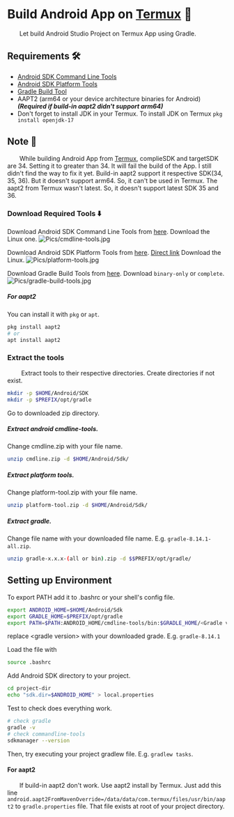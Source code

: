 # Build Android App on [Termux](https://termux.dev/en/) 🧰

&emsp;&emsp;Let build Android Studio Project on Termux App using Gradle.

## Requirements 🛠️

* [Android SDK Command Line Tools](https://developer.android.com/tools#tools-sdk)
* [Android SDK Platform Tools](https://developer.android.com/tools#tools-platform)
* [Gradle Build Tool](https://gradle.org/)
* AAPT2 (arm64 or your device architecture binaries for Android) ***(Required if build-in aapt2 didn't support arm64)***
* Don't forget to install JDK in your Termux. To install JDK on Termux `pkg install openjdk-17`

## Note 📝

&emsp;&emsp;While building Android App from [Termux](https://termux.dev/en/), complieSDK and targetSDK are 34. Setting it to greater than 34. It will fail the build of the App. I still didn't find the way to fix it yet. Build-in aapt2 support it respective SDK(34, 35, 36). But it doesn't support arm64. So, it can't be used in Termux. The aapt2 from Termux wasn't latest. So, it doesn't support latest SDK 35 and 36. 

### Download Required Tools ⬇️

Download Android SDK Command Line Tools from [here](https://developer.android.com/studio#command-tools). Download the Linux one.
![Pics/cmdline-tools.jpg](Pics/cmdline-tools.jpg)

Download Android SDK Platform Tools from [here](https://developer.android.com/tools/releases/platform-tools). [Direct link](https://dl.google.com/android/repository/platform-tools-latest-linux.zip) Download the Linux.
![Pics/platform-tools.jpg](Pics/platform-tools.jpg)

Download Gradle Build Tools from [here](https://gradle.org/releases/). Download `binary-only` or `complete`.
![Pics/gradle-build-tools.jpg](Pics/gradle-build-tools.jpg)

##### For aapt2

You can install it with `pkg` or `apt`.
```bash
pkg install aapt2
# or 
apt install aapt2
```

### Extract the tools

&emsp;&emsp; Extract tools to their respective directories.
Create directories if not exist.

```bash
mkdir -p $HOME/Android/SDK
mkdir -p $PREFIX/opt/gradle
```
Go to downloaded zip directory.

##### Extract android cmdline-tools.
Change cmdline.zip with your file name.
```bash
unzip cmdline.zip -d $HOME/Android/Sdk/
```

##### Extract platform tools.
Change platform-tool.zip with your file name.
```bash
unzip platform-tool.zip -d $HOME/Android/Sdk/
```

##### Extract gradle.
Change file name with your downloaded file name. E.g. `gradle-8.14.1-all.zip`.
```bash
unzip gradle-x.x.x-(all or bin).zip -d $$PREFIX/opt/gradle/
```

## Setting up Environment

To export PATH add it to .bashrc or your shell's config file.
```bash
export ANDROID_HOME=$HOME/Android/Sdk
export GRADLE_HOME=$PREFIX/opt/gradle
export PATH=$PATH:ANDROID_HOME/cmdline-tools/bin:$GRADLE_HOME/<Gradle version>/bin
```
replace \<gradle version\> with your downloaded grade. E.g. `gradle-8.14.1`

Load the file with 
```bash
source .bashrc
```

Add Android SDK directory to your project.
```bash
cd project-dir
echo "sdk.dir=$ANDROID_HOME" > local.properties
```

Test to check does everything work.

```bash
# check gradle 
gradle -v
# check commandline-tools
sdkmanager --version
```

Then, try executing your project gradlew file. E.g. `gradlew tasks`.

#### For aapt2
&emsp;&emsp;If build-in aapt2 don't work. Use aapt2 install by Termux. Just add this line `android.aapt2FromMavenOverride=/data/data/com.termux/files/usr/bin/aapt2`
to `gradle.properties` file. That file exists at root of your project directory.
